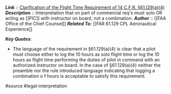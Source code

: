 ***Link***      :: [Clarification of the Flight Time Requirement of 14 C.F.R. §61.I29(a)(4)](https://www.faa.gov/about/office_org/headquarters_offices/agc/practice_areas/regulations/interpretations/Data/interps/2016/Grannis_2016_Legal_Interpretation.pdf)
***Description***      :: Interpretation that on part of commercial req's must solo OR acting as [[PIC]] with instructor on board, not a combination.
***Author*** :: [[FAA Office of the Chief Counsel]]
***Related To:*** [[FAR 61.129 CPL Aeronautical Experience]]

***Key Quotes***:
* The language of the requirement in §61.129(a)(4) is clear that a pilot must choose either to log the 10 hours as solo flight time or log the 10 hours as flight time performing the duties of pilot in command with an authorized instructor on board. ln the case of §61.129(a)(4) neither the preamble nor the rule introduced language indicating that logging a combination o f hours is acceptable to satisfy this requirement.

#source #legal-interpretation